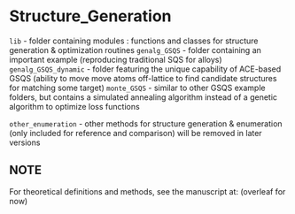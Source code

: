 # Structure_Generation


`lib`   - folder containing modules : functions and classes for structure generation & optimization routines
`genalg_GSQS` -  folder containing an important example (reproducing traditional SQS for alloys)
`genalg_GSQS_dynamic` - folder featuring the unique capability of ACE-based GSQS (ability to move move atoms off-lattice to find candidate structures for matching some target)
`monte_GSQS` - similar to other GSQS example folders, but contains a simulated annealing algorithm instead of a
genetic algorithm to optimize loss functions

`other_enumeration` - other methods for structure generation & enumeration (only included for reference and comparison)
will be removed in later versions

## NOTE

For theoretical definitions and methods, see the manuscript at: (overleaf for now)
